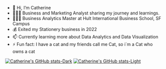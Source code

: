 - 👋 Hi, I’m Catherine
- 👩🏻‍💻 Business and Marketing Analyst sharing my journey and learnings.
- 👩🏻‍🎓 Business Analytics Master at Hult International Business School, SF Campus
- 💰 Exited my Stationery business in 2022
- 📫 Currently learning more about Data Analytics and Data Visualization
- ⚡ Fun fact: I have a cat and my friends call me Cat, so i´m a Cat who owns a cat


<!---Github sttats from https://github.com/anuraghazra/github-readme-stats--->

[![Catherine's GitHub stats-Dark](https://github-readme-stats.vercel.app/api?username=catbgv&show_icons=true&theme=dark#gh-dark-mode-only)](https://github.com/catbgv/github-readme-stats#gh-dark-mode-only)
[![Catherine's GitHub stats-Light](https://github-readme-stats.vercel.app/api?username=catbgv&show_icons=true&theme=default#gh-light-mode-only)](https://github.com/catbgv/github-readme-stats#gh-light-mode-only)

